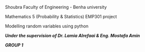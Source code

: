 Shoubra Faculty of Engineering - Benha university

Mathematics 5 (Probability & Statistics) EMP301 project

Modelling random variables using python

***Under the supervision of Dr. Lamia Alrefaai & Eng. Mostafa Amin*** 
 
***GROUP 1***
